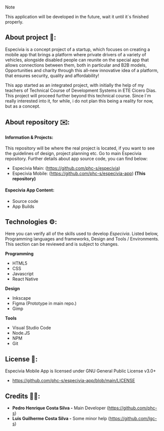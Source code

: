 > [!NOTE]
> This application will be developed in the future, wait it until it`s finished properly.

## About project 🚙: 

Especivia is a concept project of a startup, which focuses on creating a mobile app that brings a platform where private drivers of a variety of vehicles, alongside disabled people can reunite on the special app that allows connections between them, both in particular and B2B models, Opportunities and charity through this all-new innovative idea of a platform, that ensures security, quality and affordability!

This app started as an integrated project, with initially the help of my teachers of Technical Course of Development Systems in ETE Cicero Dias. This project will proceed further beyond this technical course. Since I`m really interested into it, for while, i do not plan this being a reality for now, but as a concept.

## About repository ✉️:

#### Information & Projects: 

This repository will be where the real project is located, if you want to see the guidelines of design, project planning etc. Go to main Especivia repository. Further details about app source code, you can find below:

+ Especivia Main: (https://github.com/phc-s/especivia)
+ Especivia Mobile: (https://github.com/phc-s/especivia-app) **(This repository)**

#### Especivia App Content:

+ Source code
+ App Builds

## Technologies ⚙️:

Here you can verify all of the skills used to develop *Especivia*. Listed below, Programming languages and frameworks, Design and Tools / Environments. This section can be reviewed and is subject to changes.

**Programming**

+ HTML5
+ CSS
+ Javascript
+ React Native

**Design**

+ Inkscape
+ Figma (Prototype in main repo.)
+ Gimp

**Tools**

+ Visual Studio Code
+ Node.JS
+ NPM
+ Git

## License 📕:

Especivia Mobile App is licensed under GNU General Public License v3.0+
+ https://github.com/phc-s/especivia-app/blob/main/LICENSE

## Credits 👨‍💻:

- **Pedro Henrique Costa Silva -** Main Developer (https://github.com/phc-s) 
- **Luis Guilherme Costa Silva -** Some minor help (https://github.com/lgc-s)
